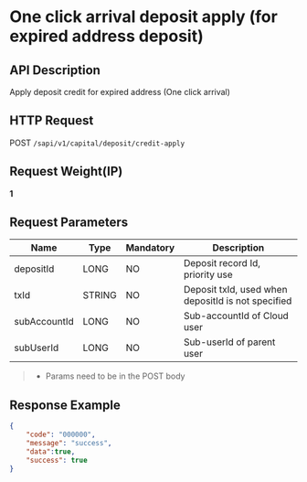 # One click arrival deposit apply (for expired address deposit) 

## API Description​

Apply deposit credit for expired address (One click arrival)

## HTTP Request​

POST `/sapi/v1/capital/deposit/credit-apply`

## Request Weight(IP)​

**1**

## Request Parameters​

| Name | Type | Mandatory | Description |
| --- | --- | --- | --- |
| depositId | LONG | NO | Deposit record Id, priority use |
| txId | STRING | NO | Deposit txId, used when depositId is not specified |
| subAccountId | LONG | NO | Sub-accountId of Cloud user |
| subUserId | LONG | NO | Sub-userId of parent user |

> * Params need to be in the POST body

## Response Example​

```json
{  
    "code": "000000",  
    "message": "success",  
    "data":true,  
    "success": true  
}
```

